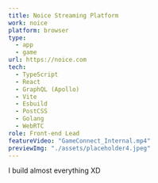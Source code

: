 ```yaml
---
title: Noice Streaming Platform
work: noice
platform: browser
type:
  - app
  - game
url: https://noice.com
tech:
  - TypeScript
  - React
  - GraphQL (Apollo)
  - Vite
  - Esbuild
  - PostCSS
  - Golang
  - WebRTC
role: Front-end Lead
featureVideo: "GameConnect_Internal.mp4"
previewImg: "./assets/placeholder4.jpeg"
---
```


I build almost everything XD
